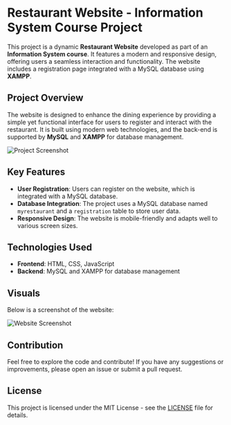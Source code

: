# Restaurant Website - Information System Course Project

This project is a dynamic **Restaurant Website** developed as part of an **Information System course**. It features a modern and responsive design, offering users a seamless interaction and functionality. The website includes a registration page integrated with a MySQL database using **XAMPP**.

## Project Overview

The website is designed to enhance the dining experience by providing a simple yet functional interface for users to register and interact with the restaurant. It is built using modern web technologies, and the back-end is supported by **MySQL** and **XAMPP** for database management.

![Project Screenshot](path_to_screenshot_image.png)

## Key Features

- **User Registration**: Users can register on the website, which is integrated with a MySQL database.
- **Database Integration**: The project uses a MySQL database named `myrestaurant` and a `registration` table to store user data.
- **Responsive Design**: The website is mobile-friendly and adapts well to various screen sizes.

## Technologies Used

- **Frontend**: HTML, CSS, JavaScript
- **Backend**: MySQL and XAMPP for database management


## Visuals

Below is a screenshot of the website:

![Website Screenshot](path_to_screenshot_image.png)

## Contribution

Feel free to explore the code and contribute! If you have any suggestions or improvements, please open an issue or submit a pull request.

## License

This project is licensed under the MIT License - see the [LICENSE](LICENSE) file for details.
